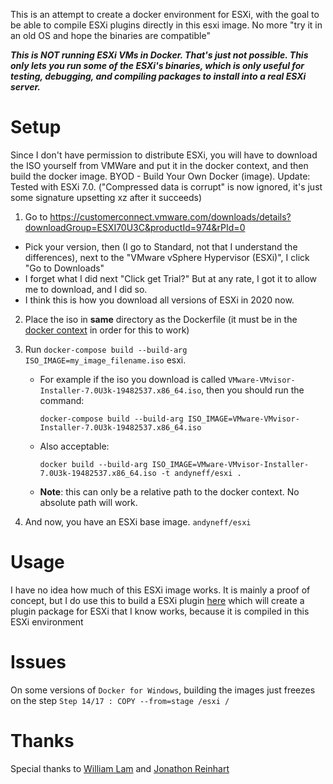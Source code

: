 This is an attempt to create a docker environment for ESXi, with the goal to be able to compile ESXi plugins directly in this esxi image. No more "try it in an old OS and hope the binaries are compatible"

***This is NOT running ESXi VMs in Docker. That's just not possible. This only lets you run some of the ESXi's binaries, which is only useful for testing, debugging, and compiling packages to install into a real ESXi server.***

# Setup

Since I don't have permission to distribute ESXi, you will have to download the
ISO yourself from VMWare and put it in the docker context, and then build the
docker image. BYOD - Build Your Own Docker (image). Update: Tested with ESXi 7.0. ("Compressed data is corrupt" is now ignored, it's just some signature upsetting xz after it succeeds)

1. Go to https://customerconnect.vmware.com/downloads/details?downloadGroup=ESXI70U3C&productId=974&rPId=0
  - Pick your version, then (I go to Standard, not that I understand the differences), next to the "VMware vSphere Hypervisor (ESXi)", I click "Go to Downloads"
  - I forget what I did next "Click get Trial?" But at any rate, I got it to allow me to download, and I did so.
  - I think this is how you download all versions of ESXi in 2020 now.
2. Place the iso in **same** directory as the Dockerfile (it must be in the [docker context](https://docs.docker.com/engine/reference/commandline/build/#extended-description) in order for this to work)
3. Run `docker-compose build --build-arg ISO_IMAGE=my_image_filename.iso` esxi.
    - For example if the iso you download is called `VMware-VMvisor-Installer-7.0U3k-19482537.x86_64.iso`, then you should run the command:

          docker-compose build --build-arg ISO_IMAGE=VMware-VMvisor-Installer-7.0U3k-19482537.x86_64.iso

    - Also acceptable:

          docker build --build-arg ISO_IMAGE=VMware-VMvisor-Installer-7.0U3k-19482537.x86_64.iso -t andyneff/esxi .

    - **Note**: this can only be a relative path to the docker context. No absolute path will work.

4. And now, you have an ESXi base image. `andyneff/esxi`

# Usage

I have no idea how much of this ESXi image works. It is mainly a proof of concept, but I do use this to build a ESXi plugin [here](https://github.com/andyneff/esxi-nut/blob/master/Dockerfile) which will create a plugin package for ESXi that I know works, because it is compiled in this ESXi environment

# Issues

On some versions of `Docker for Windows`, building the images just freezes on the step `Step 14/17 : COPY --from=stage /esxi /`

# Thanks

Special thanks to [William Lam](https://www.virtuallyghetto.com/2011/08/how-to-create-and-modify-vgz-vmtar.html)
and [Jonathon Reinhart](https://github.com/JonathonReinhart/vmware-utils/blob/master/vtar/vtar.py)

